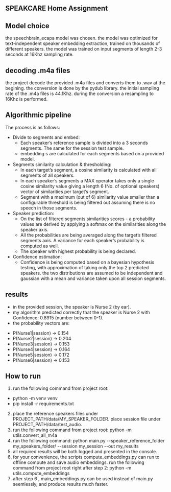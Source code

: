 SPEAKCARE Home Assignment
-------------------------

Model choice
------------
the speechbrain_ecapa model was chosen. the model was optimized for text-independent speaker embedding extraction, trained on thousands of different speakers.
the model was trained on input segments of length 2-3 seconds at 16Khz sampling rate.

decoding .m4a files
-------------------
the project decode the provided .m4a files and converts them to .wav at the begining. the conversion is done by the pydub library.
the initial sampling rate of the .m4a files is 44.1Khz. during the conversion a resampling to 16Khz is performed.

Algorithmic pipeline
--------------------
The process is as follows:
- Divide to segments and embed:
	* Each speaker’s reference sample is divided into a 3 seconds segments. The same for the session test sample.
	* embedding s are calculated for each segments based on a provided model.
- Segments similarity calculation & thresholding:
	* In each target’s segment, a cosine similarity is calculated with all segments of all speakers.
	* In each speaker’s segments a MAX operator takes only a single cosine similarity value giving a length 6 (No. of optional speakers) vector of similarities per target’s segment.
	* Segment with a maximum (out of 6) similarity value smaller than a configurable threshold is being filtered out assuming there is no speech in those segments.
- Speaker prediction:
	* On the list of filtered segments similarities scores - a probability values are derived by applying a softmax on the similarities along the speaker axis.
	* All the probabilities are being averaged along the target’s filtered segments axis. A variance for each speaker’s probability is computed as well.
	* The speaker with highest probability is being declared.
- Confidence estimation:
	* Confidence is being computed based on a bayesian hypothesis testing, with approximation of taking only the top 2 predicted speakers. the two distributions are assumed to be independent and gaussian with a mean and variance taken upon all session segments.

results
-------
 * in the provided session, the speaker is Nurse 2 (by ear).
 * my algorithm predicted correctly that the speaker is Nurse 2 with Confidence: 0.8915 (number between 0-1).
 * the probability vectors are:

  - P(Nurse1|session)          → 0.154 
  - P(Nurse2|session)          → 0.204 
  - P(Nurse3|session)          → 0.153 
  - P(Nurse4|session)          → 0.164 
  - P(Nurse5|session)          → 0.172 
  - P(Nurse6|session)          → 0.153 


How to run
----------
1. run the following command from project root:
 - python -m venv venv
 - pip install -r requirements.txt
2. place the reference speakers files under PROJECT_PATH/data/MY_SPEAKER_FOLDER. place session file under PROJECT_PATH/data/test_audio.
3. run the following command from project root:  python -m utils.convert_all_m4a
4. run the following command: python main.py --speaker_reference_folder my_speakers_folder/ --session my_session --out my_results
5. all required results will be both logged and presented in the console.
6. for your convenience, the scripts compute_embeddings.py can run to offline compute and save audio embeddings. run the following command from project root right after step 2: python -m utils.compute_embeddings
7. after step 6 , main_embeddings.py can be used instead of main.py seemlessly, and produce results much faster.

